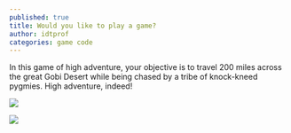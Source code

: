 ```yaml
---
published: true
title: Would you like to play a game?
author: idtprof
categories: game code
---
```

In this game of high adventure, your objective is to travel 200 miles across the great Gobi Desert while being chased by a tribe of knock-kneed pygmies. High adventure, indeed!

![]({{site.baseurl}}/https://github.com/idtprof/idtprof.github.io/blob/master/images/camel_mag_scan_01.gif?raw=true)

![]({{site.baseurl}}/https://github.com/idtprof/idtprof.github.io/blob/master/images/camel_mag_scan_02.gif?raw=true)
